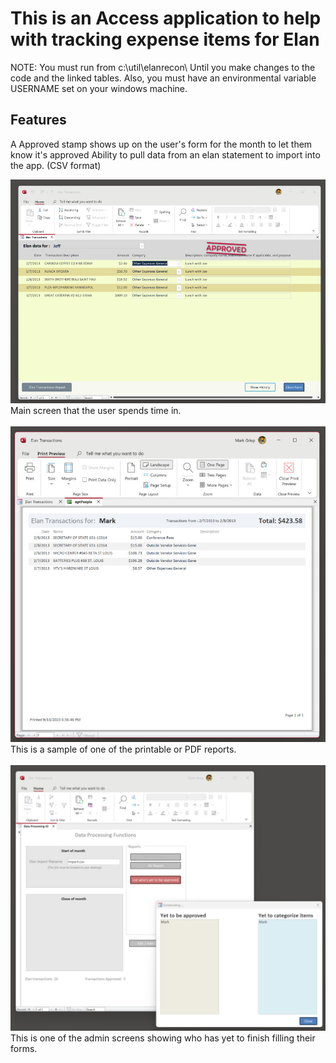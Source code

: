 # This is an Access application to help with tracking expense items for Elan

NOTE:
You must run from c:\util\elanrecon\ Until you make changes to the code and the linked tables.
Also, you must have an environmental variable USERNAME set on your windows machine.


## Features

A Approved stamp shows up on the user's form for the month to let them know it's approved
Ability to pull data from an elan statement to import into the app. (CSV format)


![Alt text](https://github.com/markgriep/ElanRecon/blob/main/ElanSampleUser.jpg "Main user screen.")
Main screen that the user spends time in.<br>
<br>
![Alt text](https://github.com/markgriep/ElanRecon/blob/main/ElanSampleReport.jpg "Sample Report.")
This is a sample of one of the printable or PDF reports.<br>
<br>
![Alt text](https://github.com/markgriep/ElanRecon/blob/main/ElanSampleWaiting.jpg "Waiting for approval.")
This is one of the admin screens showing who has yet to finish filling their forms.<br>
<br>



